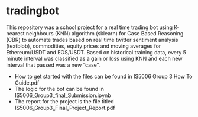 # tradingbot
This repository was a school project for a real time trading bot using K-nearest neighbours (KNN) algorithm (sklearn) for Case Based Reasoning (CBR) to automate trades based on real time twitter sentiment analysis (textblob), commodities, equity prices and moving averages for Ethereum/USDT and EOS/USDT. Based on historical training data, every 5 minute interval was classified as a gain or loss using KNN and each new interval that passed was a new “case”.
- How to get started with the files can be found in IS5006 Group 3 How To Guide.pdf
- The logic for the bot can be found in IS5006_Group3_final_Submission.ipynb
- The report for the project is the file titled IS5006_Group3_Final_Project_Report.pdf

